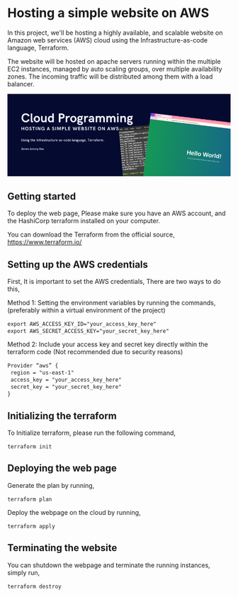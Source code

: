 # Hosting a simple website on AWS

In this project, we'll be hosting a highly available, and scalable website on Amazon web services (AWS) cloud using the Infrastructure-as-code language, Terraform.

The website will be hosted on apache servers running within the multiple EC2 instances, managed by auto scaling groups, over multiple availability zones. The incoming traffic will be distributed among them with a load balancer.

<p align="center" width="40">
  <img src="https://github.com/jamesantonydas/Hosting_a_website_on_AWS/blob/main/docs/img/banner.png"/>
</p>

## Getting started

To deploy the web page, Please make sure you have an AWS account, and the HashiCorp terraform installed on your computer.

You can download the Terraform from the official source, https://www.terraform.io/

## Setting up the AWS credentials

First, It is important to set the AWS credentials, 
There are two ways to do this,

Method 1: Setting the environment variables by running the commands, (preferably within a virtual environment of the project)

```
export AWS_ACCESS_KEY_ID="your_access_key_here"
export AWS_SECRET_ACCESS_KEY="your_secret_key_here"
```

Method 2: Include your  access key and secret key directly within the terraform code (Not recommended due to security reasons)

```
Provider “aws” {
 region = "us-east-1"
 access_key = "your_access_key_here"
 secret_key = "your_secret_key_here"
}
```

## Initializing the terraform

To Initialize terraform, please run the following command,

```
terraform init
```

## Deploying the web page

Generate the plan by running,


```
terraform plan
```

Deploy the webpage on the cloud by running,

```
terraform apply
```

## Terminating the website

You can shutdown the webpage and terminate the running instances, simply run,

```
terraform destroy
```




